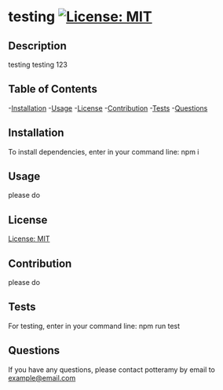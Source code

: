 # testing [![License: MIT](https://img.shields.io/badge/License-MIT-yellow.svg)](https://opensource.org/licenses/MIT)

  ## Description
  testing testing 123

  ## Table of Contents
  -[Installation](#installation)
  -[Usage](#Usage)
  -[License](#License)
  -[Contribution](#Contribution)
  -[Tests](#Tests)
  -[Questions](#Questions)

  ## Installation
  To install dependencies, enter in your command line: npm i

  ## Usage
  please do

  ## License
  [License: MIT](https://opensource.org/licenses/MIT)

  ## Contribution
  please do

  ## Tests
  For testing, enter in your command line: npm run test

  ## Questions
  If you have any questions, please contact potteramy by email to example@email.com